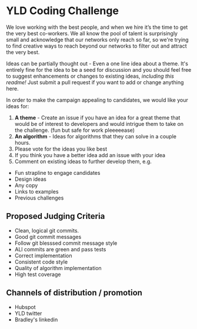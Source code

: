 # YLD Coding Challenge

We love working with the best people, and when we hire it’s the time to get the 
very best co-workers.  We all know the pool of talent is surprisingly small
and acknowledge that our networks only reach so far, so we're trying to find
creative ways to reach beyond our networks to filter out and attract the very
best.

Ideas can be partially thought out - Even a one line idea about a theme. It's
entirely fine for the idea to be a seed for discussion and you should feel free
to suggest enhancements or changes to existing ideas, *including this readme!*
Just submit a pull request if you want to add or change anything here.

In order to make the campaign appealing to candidates, we would like your
ideas for:

1. **A theme** - Create an issue if you have an idea for a great theme that would
be of interest to developers and would intrigue them to take on the challenge.
(fun but safe for work pleeeeease)
2. **An algorithm** - Ideas for algorithms that they can solve in a couple hours.
3. Please vote for the ideas you like best
4. If you think you have a better idea add an issue with your idea
5. Comment on existing ideas to further develop them, e.g.
 * Fun strapline to engage candidates
 * Design ideas
 * Any copy
 * Links to examples
 * Previous challenges

## Proposed Judging Criteria

* Clean, logical git commits.
* Good git commit messages
* Follow git blesssed commit message style
* ALl commits are green and pass tests
* Correct implementation
* Consistent code style
* Quality of algorithm implementation
* High test coverage

## Channels of distribution / promotion

* Hubspot
* YLD twitter
* Bradley's linkedin
